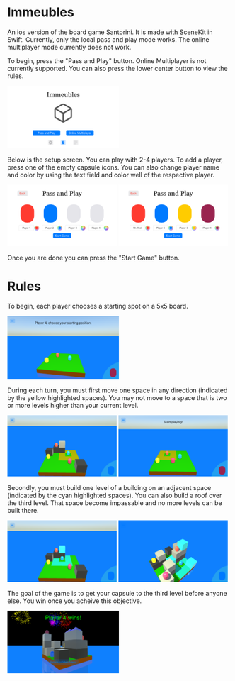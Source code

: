 # Immeubles
 
An ios version of the board game Santorini. It is made with SceneKit in Swift. Currently, only the local pass and play mode works. The online multiplayer mode currently does not work.



To begin, press the "Pass and Play" button. Online Multiplayer is not currently supported. You can also press the lower center button to view the rules.

<img src="photos/Simulator%20Screenshot%20-%20iPhone%20SE%20(3rd%20generation)%20-%202025-09-03%20at%2020.43.20.png" width=50% height=50%>

Below is the setup screen. You can play with 2-4 players. To add a player, press one of the empty capsule icons. You can also change player name and color by using the text field and color well of the respective player.
<p>
<img src="photos/Simulator%20Screenshot%20-%20iPhone%20SE%20(3rd%20generation)%20-%202025-09-03%20at%2020.43.32.png" width=49% height=49%>
<img src="photos/Simulator%20Screenshot%20-%20iPhone%20SE%20(3rd%20generation)%20-%202025-09-03%20at%2020.44.42.png" width=49% height=49%>
</p>

Once you are done you can press the "Start Game" button.

# Rules

To begin, each player chooses a starting spot on a 5x5 board.

<img src="photos/Simulator%20Screenshot%20-%20iPhone%20SE%20(3rd%20generation)%20-%202025-09-03%20at%2020.45.18.png" width=50% height=50%>

During each turn, you must first move one space in any direction (indicated by the yellow highlighted spaces). You may not move to a space that is two or more levels higher than your current level.

<p>
<img src="photos/Simulator%20Screenshot%20-%20iPhone%20SE%20(3rd%20generation)%20-%202025-09-03%20at%2020.46.33.png" width=49% height=49%>
<img src="photos/Simulator%20Screenshot%20-%20iPhone%20SE%20(3rd%20generation)%20-%202025-09-03%20at%2020.45.42.png" width=49% height=49%>
</p>

Secondly, you must build one level of a building on an adjacent space (indicated by the cyan highlighted spaces). You can also build a roof over the third level. That space become impassable and no more levels can be built there.

<p>
<img src="photos/Simulator%20Screenshot%20-%20iPhone%20SE%20(3rd%20generation)%20-%202025-09-03%20at%2020.46.41.png" width=49% height=49%>
<img src="photos/Simulator%20Screenshot%20-%20iPhone%20SE%20(3rd%20generation)%20-%202025-09-03%20at%2020.48.46.png" width=49% height=49%>
</p>

The goal of the game is to get your capsule to the third level before anyone else. You win once you acheive this objective.

<img src="photos/Simulator%20Screenshot%20-%20iPhone%20SE%20(3rd%20generation)%20-%202025-09-03%20at%2020.52.28.png" width=50% height=50%>
